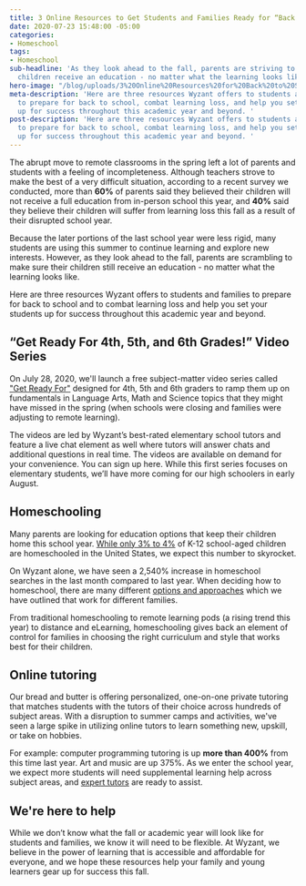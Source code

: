 ```yaml
---
title: 3 Online Resources to Get Students and Families Ready for “Back to School”
date: 2020-07-23 15:48:00 -05:00
categories:
- Homeschool
tags:
- Homeschool
sub-headline: 'As they look ahead to the fall, parents are striving to ensure their
  children receive an education - no matter what the learning looks like. '
hero-image: "/blog/uploads/3%20Online%20Resources%20for%20Back%20to%20School.png"
meta-description: 'Here are three resources Wyzant offers to students and families
  to prepare for back to school, combat learning loss, and help you set your students
  up for success throughout this academic year and beyond. '
post-description: 'Here are three resources Wyzant offers to students and families
  to prepare for back to school, combat learning loss, and help you set your students
  up for success throughout this academic year and beyond. '
---
```


The abrupt move to remote classrooms in the spring left a lot of parents and students with a feeling of incompleteness. Although teachers strove to make the best of a very difficult situation, according to a recent survey we conducted, more than **60%** of parents said they believed their children will not receive a full education from in-person school this year, and **40%** said they believe their children will suffer from learning loss this fall as a result of their disrupted school year. 

Because the later portions of the last school year were less rigid, many students are using this summer to continue learning and explore new interests. However, as they look ahead to the fall, parents are scrambling to make sure their children still receive an education - no matter what the learning looks like. 

Here are three resources Wyzant offers to students and families to prepare for back to school and to combat learning loss and help you set your students up for success throughout this academic year and beyond. 

## “Get Ready For 4th, 5th, and 6th Grades!” Video Series

On July 28, 2020, we'll launch a free subject-matter video series called ["Get Ready For"](https://www.wyzant.com/blog/get-ready-for/) designed for 4th, 5th and 6th graders to ramp them up on fundamentals in Language Arts, Math and Science topics that they might have missed in the spring (when schools were closing and families were adjusting to remote learning).

The videos are led by Wyzant’s best-rated elementary school tutors and feature a live chat element as well where tutors will answer chats and additional questions in real time. The videos are available on demand for your convenience. You can sign up here. While this first series focuses on elementary students, we’ll have more coming for our high schoolers in early August. 

## Homeschooling
Many parents are looking for education options that keep their children home this school year. [While only 3% to 4%](https://www.nheri.org/research-facts-on-homeschooling/#:~:text=There%20are%20about%202.5%20million,over%20the%20past%20few%20years) of K-12 school-aged children are homeschooled in the United States, we expect this number to skyrocket.

On Wyzant alone, we have seen a 2,540% increase in homeschool searches in the last month compared to last year. When deciding how to homeschool, there are many different [options and approaches](https://www.wyzant.com/blog/which-homeschool-approach-is-right-for-your-kids/) which we have outlined that work for different families.

From traditional homeschooling to remote learning pods (a rising trend this year) to distance and eLearning, homeschooling gives back an element of control for families in choosing the right curriculum and style that works best for their children. 

## Online tutoring
Our bread and butter is offering personalized, one-on-one private tutoring that matches students with the tutors of their choice across hundreds of subject areas. With a disruption to summer camps and activities, we've seen a large spike in utilizing online tutors to learn something new, upskill, or take on hobbies.

For example: computer programming tutoring is up **more than 400%** from this time last year. Art and music are up 375%. As we enter the school year, we expect more students will need supplemental learning help across subject areas, and [expert tutors](https://www.wyzant.com/match/lessonType?flow=search&startOver=true) are ready to assist.

## We're here to help 

While we don’t know what the fall or academic year will look like for students and families, we know it will need to be flexible. At Wyzant, we believe in the power of learning that is accessible and affordable for everyone, and we hope these resources help your family and young learners gear up for success this fall. 
